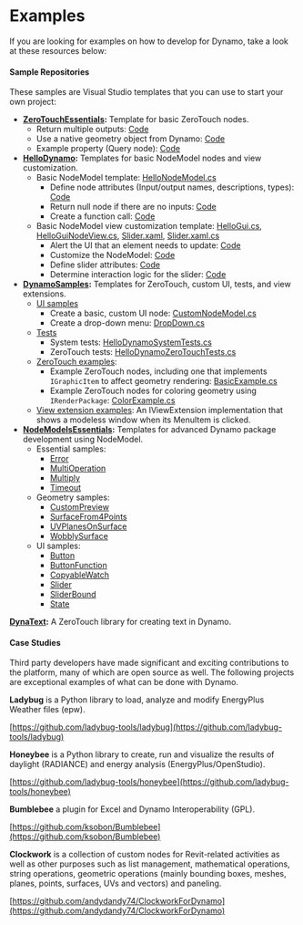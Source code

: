 # Examples

If you are looking for examples on how to develop for Dynamo, take a look at these resources below:

#### Sample Repositories <a href="#sample-repositories" id="sample-repositories"></a>

These samples are Visual Studio templates that you can use to start your own project:

* [**ZeroTouchEssentials**](https://github.com/DynamoDS/ZeroTouchEssentials)**:** Template for basic ZeroTouch nodes.
  * Return multiple outputs: [Code](https://github.com/teocomi/HelloDynamo/blob/6c5333d731d58043c12e84cd3244cdbafbe74934/HelloDynamo/HelloNodeModel/HelloNodeModel.cs#L15-L24)
  * Use a native geometry object from Dynamo: [Code](https://github.com/DynamoDS/ZeroTouchEssentials/blob/9917fd8159afc9e7bdb2944c960155a496e0b2dc/ZeroTouchEssentials/ZeroTouchEssentials.cs#L86-L89)
  * Example property (Query node): [Code](https://github.com/DynamoDS/ZeroTouchEssentials/blob/9917fd8159afc9e7bdb2944c960155a496e0b2dc/ZeroTouchEssentials/ZeroTouchEssentials.cs#L48)
* [**HelloDynamo**](https://github.com/teocomi/HelloDynamo)**:** Templates for basic NodeModel nodes and view customization.
  * Basic NodeModel template: [HelloNodeModel.cs](https://github.com/teocomi/HelloDynamo/blob/master/HelloDynamo/HelloNodeModel/HelloNodeModel.cs)
    * Define node attributes (Input/output names, descriptions, types): [Code](https://github.com/teocomi/HelloDynamo/blob/6c5333d731d58043c12e84cd3244cdbafbe74934/HelloDynamo/HelloNodeModel/HelloNodeModel.cs#L15)
    * Return null node if there are no inputs: [Code](https://github.com/teocomi/HelloDynamo/blob/6c5333d731d58043c12e84cd3244cdbafbe74934/HelloDynamo/HelloNodeModel/HelloNodeModel.cs#L34-L36)
    * Create a function call: [Code](https://github.com/teocomi/HelloDynamo/blob/6c5333d731d58043c12e84cd3244cdbafbe74934/HelloDynamo/HelloNodeModel/HelloNodeModel.cs#L39)
  * Basic NodeModel view customization template: [HelloGui.cs](https://github.com/teocomi/HelloDynamo/blob/master/HelloDynamo/HelloNodeModel/HelloGui.cs), [HelloGuiNodeView.cs](https://github.com/teocomi/HelloDynamo/blob/master/HelloDynamo/HelloNodeModel/HelloGuiNodeView.cs), [Slider.xaml](https://github.com/teocomi/HelloDynamo/blob/master/HelloDynamo/HelloNodeModel/Slider.xaml), [Slider.xaml.cs](https://github.com/teocomi/HelloDynamo/blob/master/HelloDynamo/HelloNodeModel/Slider.xaml.cs)
    * Alert the UI that an element needs to update: [Code](https://github.com/teocomi/HelloDynamo/blob/6c5333d731d58043c12e84cd3244cdbafbe74934/HelloDynamo/HelloNodeModel/HelloGui.cs#L27)
    * Customize the NodeModel: [Code](https://github.com/teocomi/HelloDynamo/blob/6c5333d731d58043c12e84cd3244cdbafbe74934/HelloDynamo/HelloNodeModel/HelloGuiNodeView.cs#L11)
    * Define slider attributes: [Code](https://github.com/teocomi/HelloDynamo/blob/6c5333d731d58043c12e84cd3244cdbafbe74934/HelloDynamo/HelloNodeModel/Slider.xaml#L10)
    * Determine interaction logic for the slider: [Code](https://github.com/teocomi/HelloDynamo/blob/master/HelloDynamo/HelloNodeModel/Slider.xaml.cs)
* [**DynamoSamples**](https://github.com/DynamoDS/DynamoSamples)**:** Templates for ZeroTouch, custom UI, tests, and view extensions.
  * [UI samples](https://github.com/DynamoDS/DynamoSamples/tree/master/src/SampleLibraryUI)
    * Create a basic, custom UI node: [CustomNodeModel.cs](https://github.com/DynamoDS/DynamoSamples/blob/master/src/SampleLibraryUI/Examples/CustomNodeModel.cs)
    * Create a drop-down menu: [DropDown.cs](https://github.com/DynamoDS/DynamoSamples/blob/master/src/SampleLibraryUI/Examples/DropDown.cs)
  * [Tests](https://github.com/DynamoDS/DynamoSamples/tree/master/src/SampleLibraryTests)
    * System tests: [HelloDynamoSystemTests.cs](https://github.com/DynamoDS/DynamoSamples/blob/master/src/SampleLibraryTests/HelloDynamoSystemTests.cs)
    * ZeroTouch tests: [HelloDynamoZeroTouchTests.cs](https://github.com/DynamoDS/DynamoSamples/blob/master/src/SampleLibraryTests/HelloDynamoZeroTouchTests.cs)
  * [ZeroTouch examples](https://github.com/DynamoDS/DynamoSamples/tree/master/src/SampleLibraryZeroTouch/Examples):
    * Example ZeroTouch nodes, including one that implements `IGraphicItem` to affect geometry rendering: [BasicExample.cs](https://github.com/DynamoDS/DynamoSamples/blob/master/src/SampleLibraryZeroTouch/Examples/BasicExample.cs)
    * Example ZeroTouch nodes for coloring geometry using `IRenderPackage`: [ColorExample.cs](https://github.com/DynamoDS/DynamoSamples/blob/master/src/SampleLibraryZeroTouch/Examples/ColorExample.cs)
  * [View extension examples](https://github.com/DynamoDS/DynamoSamples/tree/master/src/SampleViewExtension): An IViewExtension implementation that shows a modeless window when its MenuItem is clicked.
* [**NodeModelsEssentials**](https://github.com/nonoesp/DynamoNodeModelsEssentials)**:** Templates for advanced Dynamo package development using NodeModel.
  * Essential samples:
    * [Error](https://github.com/nonoesp/DynamoNodeModelsEssentials/blob/master/src/Essentials/NodeModelsEssentials/EssentialsError.cs)
    * [MultiOperation](https://github.com/nonoesp/DynamoNodeModelsEssentials/blob/master/src/Essentials/NodeModelsEssentials/EssentialsMultiOperation.cs)
    * [Multiply](https://github.com/nonoesp/DynamoNodeModelsEssentials/blob/master/src/Essentials/NodeModelsEssentials/EssentialsMultiply.cs)
    * [Timeout](https://github.com/nonoesp/DynamoNodeModelsEssentials/blob/master/src/Essentials/NodeModelsEssentials/EssentialsTimeout.cs)
  * Geometry samples:
    * [CustomPreview](https://github.com/nonoesp/DynamoNodeModelsEssentials/blob/master/src/Essentials/NodeModelsEssentials/GeometryCustomPreview.cs)
    * [SurfaceFrom4Points](https://github.com/nonoesp/DynamoNodeModelsEssentials/blob/master/src/Essentials/NodeModelsEssentials/GeometrySurfaceFrom4Points.cs)
    * [UVPlanesOnSurface](https://github.com/nonoesp/DynamoNodeModelsEssentials/blob/master/src/Essentials/NodeModelsEssentials/GeometryUVPlanesOnSurface.cs)
    * [WobblySurface](https://github.com/nonoesp/DynamoNodeModelsEssentials/blob/master/src/Essentials/NodeModelsEssentials/GeometryWobblySurface.cs)
  * UI samples:
    * [Button](https://github.com/nonoesp/DynamoNodeModelsEssentials/blob/master/src/Essentials/NodeModelsEssentials/UIButton.cs)
    * [ButtonFunction](https://github.com/nonoesp/DynamoNodeModelsEssentials/blob/master/src/Essentials/NodeModelsEssentials/UIButtonFunction.cs)
    * [CopyableWatch](https://github.com/nonoesp/DynamoNodeModelsEssentials/blob/master/src/Essentials/NodeModelsEssentials/UICopyableWatch.cs)
    * [Slider](https://github.com/nonoesp/DynamoNodeModelsEssentials/blob/master/src/Essentials/NodeModelsEssentials/UISlider.cs)
    * [SliderBound](https://github.com/nonoesp/DynamoNodeModelsEssentials/blob/master/src/Essentials/NodeModelsEssentials/UISliderBound.cs)
    * [State](https://github.com/nonoesp/DynamoNodeModelsEssentials/blob/master/src/Essentials/NodeModelsEssentials/UIState.cs)

[**DynaText**](https://github.com/DynamoDS/DynamoText)**:** A ZeroTouch library for creating text in Dynamo.

#### Case Studies <a href="#case-studies" id="case-studies"></a>

Third party developers have made significant and exciting contributions to the platform, many of which are open source as well. The following projects are exceptional examples of what can be done with Dynamo.

**Ladybug** is a Python library to load, analyze and modify EnergyPlus Weather files (epw).

[https://github.com/ladybug-tools/ladybug](https://github.com/ladybug-tools/ladybug)

**Honeybee** is a Python library to create, run and visualize the results of daylight (RADIANCE) and energy analysis (EnergyPlus/OpenStudio).

[https://github.com/ladybug-tools/honeybee](https://github.com/ladybug-tools/honeybee)

**Bumblebee** a plugin for Excel and Dynamo Interoperability (GPL).

[https://github.com/ksobon/Bumblebee](https://github.com/ksobon/Bumblebee)

**Clockwork** is a collection of custom nodes for Revit-related activities as well as other purposes such as list management, mathematical operations, string operations, geometric operations (mainly bounding boxes, meshes, planes, points, surfaces, UVs and vectors) and paneling.

[https://github.com/andydandy74/ClockworkForDynamo](https://github.com/andydandy74/ClockworkForDynamo)
